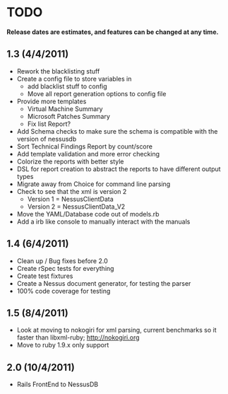# TODO #

**Release dates are estimates, and features can be changed at any time.**

## 1.3 (4/4/2011)

- Rework the blacklisting stuff
- Create a config file to store variables in
	- add blacklist stuff to config
	- Move all report generation options to config file
- Provide more templates
	- Virtual Machine Summary
	- Microsoft Patches Summary
	- Fix list Report?
- Add Schema checks to make sure the schema is compatible with the version of nessusdb
- Sort Technical Findings Report by count/score	
- Add template validation and more error checking
- Colorize the reports with better style
- DSL for report creation to abstract the reports to have different output types
- Migrate away from Choice for command line parsing
- Check to see that the xml is version 2
	- Version 1 = NessusClientData
	- Version 2 = NessusClientData_V2
- Move the YAML/Database code out of models.rb
- Add a irb like console to manually interact with the manuals

## 1.4 (6/4/2011)
- Clean up / Bug fixes before 2.0
- Create rSpec tests for everything
- Create test fixtures
- Create a Nessus document generator, for testing the parser
- 100% code coverage for testing

## 1.5 (8/4/2011)
- Look at moving to nokogiri for xml parsing, current benchmarks so it faster than libxml-ruby; http://nokogiri.org
- Move to ruby 1.9.x only support

## 2.0 (10/4/2011)
- Rails FrontEnd to NessusDB
